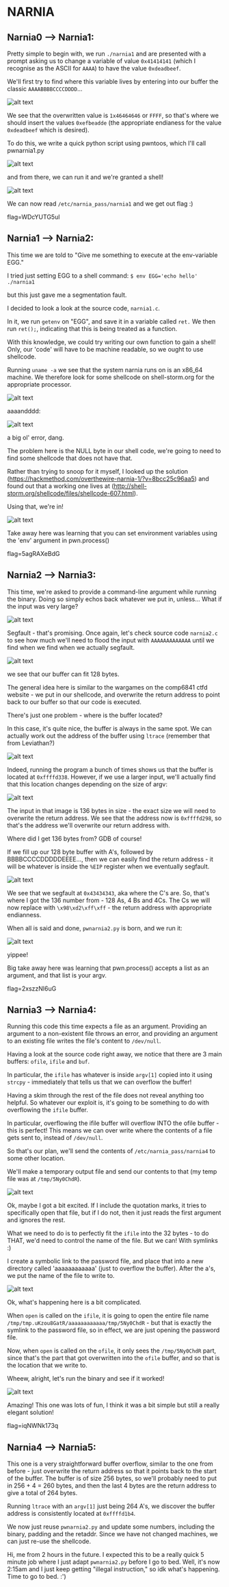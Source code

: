 # NARNIA

## Narnia0 --> Narnia1:
Pretty simple to begin with, we run `./narnia1` and are presented with a prompt asking us to change a variable  of value `0x41414141` (which I recognise as the ASCII for `AAAA`) to have the value `0xdeadbeef`.

We'll first try to find where this variable lives by entering into our buffer the classic `AAAABBBBCCCCDDDD`...

![alt text](image1.png)

We see that the overwritten value is `1x46464646` or `FFFF`, so that's where we should insert the values `0xefbeadde` (the appropriate endianess for the value `0xdeadbeef` which is desired).

To do this, we write a quick python script using pwntoos, which I'll call pwnarnia1.py

![alt text](image2.png)

and from there, we can run it and we're granted a shell!

![alt text](image3.png)

We can now read `/etc/narnia_pass/narnia1` and we get out flag :)

flag=WDcYUTG5ul


## Narnia1 --> Narnia2:

This time we are told to "Give me something to execute at the env-variable EGG."

I tried just setting EGG to a shell command:
`$ env EGG='echo hello' ./narnia1`

but this just gave me a segmentation fault.

I decided to look a look at the source code, `narnia1.c`.

In it, we run `getenv` on "EGG", and save it in a variable called `ret.` We then run `ret();`, indicating that this is being treated as a function. 

With this knowledge, we could try writing our own function to gain a shell! Only, our 'code' will have to be machine readable, so we ought to use shellcode.

Running `uname -a` we see that the system narnia runs on is an x86\_64 machine. We therefore look for some shellcode on shell-storm.org for the appropriate processor.

![alt text](image4.png)

aaaandddd:

![alt text](image5.png)

a big ol' error, dang.

The problem here is the NULL byte in our shell code, we're going to need to find some shellcode that does not have that.

Rather than trying to snoop for it myself, I looked up the solution (https://hackmethod.com/overthewire-narnia-1/?v=8bcc25c96aa5) and found out that a working one lives at (http://shell-storm.org/shellcode/files/shellcode-607.html). 

Using that, we're in!

![alt text](image6.png)

Take away here was learning that you can set environment variables using the 'env' argument in pwn.process() 

flag=5agRAXeBdG


## Narnia2 --> Narnia3:

This time, we're asked to provide a command-line argument while running the binary. Doing so simply echos back whatever we put in, unless... What if the input was very large?

![alt text](image7.png)

Segfault - that's promising. Once again, let's check source code `narnia2.c` to see how much we'll need to flood the input with `AAAAAAAAAAAAA` until we find when we find when we actually segfault.

![alt text](image8.png)

we see that our buffer can fit 128 bytes.

The general idea here is similar to the wargames on the comp6841 ctfd website - we put in our shellcode, and overwrite the return address to point back to our buffer so that our code is executed.

There's just one problem - where is the buffer located?

In this case, it's quite nice, the buffer is always in the same spot. We can actually work out the address of the buffer using `ltrace` (remember that from Leviathan?)

![alt text](image9.png)

Indeed, running the program a bunch of times shows us that the buffer is located at `0xffffd338`. However, if we use a larger input, we'll actually find that this location changes depending on the size of argv:

![alt text](image11.png)

The input in that image is 136 bytes in size - the exact size we will need to overwrite the return address. We see that the address now is `0xffffd298`, so that's the address we'll overwrite our return address with.

Where did I get 136 bytes from? GDB of course!

If we fill up our 128 byte buffer with A's, followed by BBBBCCCCDDDDDEEEE..., then we can easily find the return address - it will be whatever is inside the `%EIP` register when we eventually segfault.

![alt text](image10.png)

We see that we segfault at `0x43434343`, aka where the C's are. So, that's where I got the 136 number from - 128 As, 4 Bs and 4Cs. The Cs we will now replace with `\x98\xd2\xff\xff` - the return address with appropriate endianness.

When all is said and done, `pwnarnia2.py` is born, and we run it:

![alt text](image12.png)

yippee!

Big take away here was learning that pwn.process() accepts a list as an argument, and that list is your argv.

flag=2xszzNl6uG


## Narnia3 --> Narnia4:

Running this code this time expects a file as an argument. Providing an argument to a non-existent file throws an error, and providing an argument to an existing file writes the file's content to `/dev/null`.

Having a look at the source code right away, we notice that there are 3 main buffers: `ofile`, `ifile` and `buf`.

In particular, the `ifile` has whatever is inside `argv[1]` copied into it using `strcpy` - immediately that tells us that we can overflow the buffer!

Having a skim through the rest of the file does not reveal anything too helpful. So whatever our exploit is, it's going to be something to do with overflowing the `ifile` buffer.

In particular, overflowing the ifile buffer will overflow INTO the ofile buffer - this is perfect! This means we can over write where the contents of a file gets sent to, instead of `/dev/null`.

So that's our plan, we'll send the contents of `/etc/narnia_pass/narnia4` to some other location.

We'll make a temporary output file and send our contents to that (my temp file was at `/tmp/5Ny0ChdR`).

![alt text](image13.png)

Ok, maybe I got a bit excited. If I include the quotation marks, it tries to specifically open that file, but if I do not, then it just reads the first argument and ignores the rest.

What we need to do is to perfectly fit the `ifile` into the 32 bytes - to do THAT, we'd need to control the name of the file. But we can! With symlinks :)

I create a symbolic link to the password file, and place that into a new directory called 'aaaaaaaaaaaa' (just to overflow the buffer). After the a's, we put the name of the file to write to.

![alt text](image14.png)

Ok, what's happening here is a bit complicated.

When `open` is called on the `ifile`, it is going to open the entire file name `/tmp/tmp.uKzou8GatR/aaaaaaaaaaaa/tmp/5Ny0ChdR` - but that is exactly the symlink to the password file, so in effect, we are just opening the password file.

Now, when `open` is called on the `ofile`, it only sees the `/tmp/5Ny0ChdR` part, since that's the part that got overwritten into the `ofile` buffer, and so that is the location that we write to.

Wheew, alright, let's run the binary and see if it worked!

![alt text](image15.png)

Amazing! This one was lots of fun, I think it was a bit simple but still a really elegant solution!

flag=iqNWNk173q


## Narnia4 --> Narnia5:

This one is a very straightforward buffer overflow, similar to the one from before - just overwrite the return address so that it points back to the start of the buffer. The buffer is of size 256 bytes, so we'll probably need to put in 256 + 4 = 260 bytes, and then the last 4 bytes are the return address to give a total of 264 bytes.

Running `ltrace` with an `argv[1]` just being 264 A's, we discover the buffer address is consistently located at `0xffffd1b4`.

We now just reuse `pwnarnia2.py` and update some numbers, including the binary, padding and the retaddr. Since we have not changed machines, we can just re-use the shellcode.


Hi, me from 2 hours in the future. I expected this to be a really quick 5 minute job where I just adapt `pwnarnia2.py` before I go to bed. Well, it's now 2:15am and I just keep getting "illegal instruction," so idk what's happening. Time to go to bed. :')
